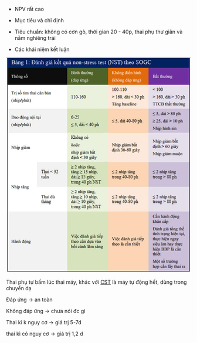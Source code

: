 - NPV rất cao
  
- Mục tiêu và chỉ định
  
- Tiêu chuẩn: không có cơn gò, thời gian 20 - 40p, thai phụ thư giãn và nằm nghiêng trái
  
- Các khái niệm kết luận
  
![444](../../../../200%20Files/image/image/L%C6%B0%E1%BB%A3ng%20gi%C3%A1%20s%E1%BB%A9c%20kho%E1%BA%BB%20kh%C3%A1c-1686822757065.jpeg)
  

  

  
Thai phụ tự bấm lúc thai máy, khác với [CST](./CST.md) là máy tự động hết, dùng trong chuyển dạ
  
Đáp ứng -> an toàn
  
Không đáp ứng -> chưa nói đc gì
  

  
Thai kì k nguy cơ -> giá trj 5-7d
  
thai kì có nguy cơ -> giá trị 1,2 d
  
